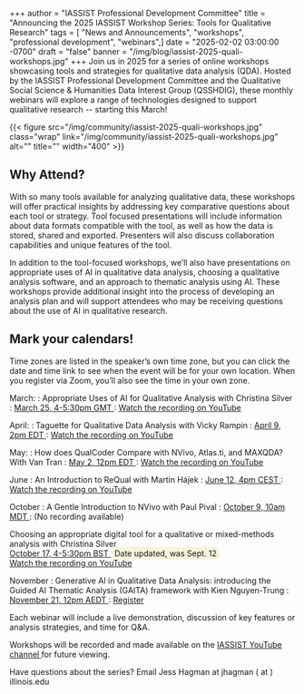 +++
author = "IASSIST Professional Development Committee"
title = "Announcing the 2025 IASSIST Workshop Series: Tools for Qualitative Research"
tags = [ "News and Announcements", "workshops", "professional development", "webinars",]
date = "2025-02-02 03:00:00 -0700"
draft = "false"
banner = "/img/blog/iassist-2025-quali-workshops.jpg"
+++
Join us in 2025 for a series of online workshops showcasing tools and strategies for qualitative data analysis (QDA). Hosted by the IASSIST Professional Development Committee and the Qualitative Social Science & Humanities Data Interest Group (QSSHDIG), these monthly webinars will explore a range of technologies designed to support qualitative research -- starting this March!

{{< figure src="/img/community/iassist-2025-quali-workshops.jpg" class="wrap" link="/img/community/iassist-2025-quali-workshops.jpg" alt="" title="" width="400" >}}

## Why Attend? 

With so many tools available for analyzing qualitative data, these workshops will offer practical insights by addressing key comparative questions about each tool or strategy. Tool focused presentations will include information about data formats compatible with the tool, as well as how the data is stored, shared and exported. Presenters will also discuss collaboration capabilities and unique features of the tool. 

In addition to the tool-focused workshops, we’ll also have presentations on appropriate uses of AI in qualitative data analysis, choosing a qualitative analysis software, and an approach to thematic analysis using AI. These workshops provide additional insight into the process of developing an analysis plan and will support attendees who may be receiving questions about the use of AI in qualitative research. 

## Mark your calendars! 

Time zones are listed in the speaker’s own time zone, but you can click the date and time link to see when the event will be for your own location. When you register via Zoom, you’ll also see the time in your own zone. 

March: 
: Appropriate Uses of AI for Qualitative Analysis with Christina Silver 
: [March 25, 4-5:30pm GMT <span class="fas fa-external-link-alt"></span>](https://www.timeanddate.com/worldclock/fixedtime.html?iso=20250325T16&p1=136&ah=1&am=30)
: [Watch the recording on YouTube <span class="fas fa-external-link-alt"></span>](https://youtu.be/7hVu-AB8HU0)

April: 
: Taguette for Qualitative Data Analysis with Vicky Rampin
: [April 9, 2pm EDT <span class="fas fa-external-link-alt"></span>](https://www.timeanddate.com/worldclock/fixedtime.html?iso=20250409T14&p1=179&ah=1)
: [Watch the recording on YouTube <span class="fas fa-external-link-alt"></span>](https://youtu.be/sB8Ijkf44X4)

May: 
: How does QualCoder Compare with NVivo, Atlas.ti, and MAXQDA? With Van Tran 
: [May 2, 12pm EDT <span class="fas fa-external-link-alt"></span>](https://www.timeanddate.com/worldclock/fixedtime.html?iso=20250502T12&p1=198&ah=1)
: [Watch the recording on YouTube <span class="fas fa-external-link-alt"></span>](https://youtu.be/Cqwu3mjJJHg)

June
: An Introduction to ReQual with Martin Hájek
: [June 12, 4pm CEST <span class="fas fa-external-link-alt"></span>](https://www.timeanddate.com/worldclock/fixedtime.html?iso=20250612T16&p1=204)
: [Watch the recording on YouTube <span class="fas fa-external-link-alt"></span>](https://youtu.be/b_UdlAPU_QE)

October 
: A Gentle Introduction to NVivo with Paul Pival 
: [October 9, 10am MDT <span class="fas fa-external-link-alt"></span>](https://www.timeanddate.com/worldclock/fixedtime.html?iso=20251009T10&p1=55)
: (No recording available)

Choosing an appropriate digital tool for a qualitative or mixed-methods analysis with Christina Silver <br />
[October 17, 4-5:30pm BST <span class="fas fa-external-link-alt"></span>](https://www.timeanddate.com/worldclock/fixedtime.html?iso=20250911T16&p1=136&ah=1&am=30) <span style="background:beige;padding:.2em;border-radius:15px;">&nbsp;Date updated, was Sept. 12&nbsp;</span><br />
[Watch the recording on YouTube <span class="fas fa-external-link-alt"></span>](https://youtu.be/N6F4VHn7BQk)

November
: Generative AI in Qualitative Data Analysis: introducing the Guided AI Thematic Analysis (GAITA) framework with Kien Nguyen-Trung 
: [November 21, 12pm AEDT <span class="fas fa-external-link-alt"></span>](https://www.timeanddate.com/worldclock/fixedtime.html?iso=20251121T12&p1=152)
: [Register <span class="fas fa-external-link-alt"></span>](https://us06web.zoom.us/meeting/register/Z8-GwxKXRhKhjXdAtMXBbA)

Each webinar will include a live demonstration, discussion of key features or analysis strategies, and time for Q&A. 

Workshops will be recorded and made available on the [IASSIST YouTube channel <span class="fas fa-external-link-alt"></span>](https://www.youtube.com/@iassistdata2423) for future viewing. 

Have questions about the series? Email Jess Hagman at jhagman ( at ) illinois.edu